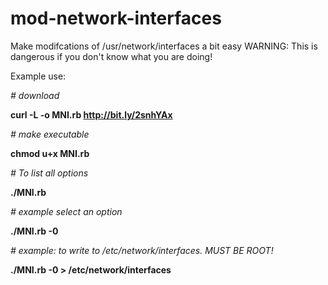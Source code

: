 # mod-network-interfaces

Make modifcations of /usr/network/interfaces a bit easy
WARNING: This is dangerous if you don't know what you are doing!

Example use: 

*# download*

**curl -L -o MNI.rb http://bit.ly/2snhYAx**

*# make executable*

**chmod u+x MNI.rb**

*# To list all options*

**./MNI.rb**

*# example select an option*

**./MNI.rb -0**

*# example: to write to /etc/network/interfaces. MUST BE ROOT!*

**./MNI.rb -0 > /etc/network/interfaces**
